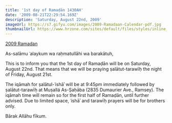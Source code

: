 ```yaml
---
title: '1st day of Ramaḍān 1430AH'
date: '2009-08-21T22:29:54.169Z'
description: 'Saturday, August 22nd, 2009'
imageUrl: https://s7.gifyu.com/images/2009-Ramadaan-Calendar-pdf.jpg
thumbnailUrl: https://www.hrzone.com/sites/default/files/styles/inline_banner/public/istockallexxandar.jpg
---
```


[2009 Ramadan](https://drive.google.com/file/d/1gzHtzBe2_THQBj2yVwnODx8PbCpmVGeO)

As-salāmu ʿalaykum wa raḥmatullāhi wa barakātuh,

This is to inform you that the 1st day of Ramaḍān will be on Saturday, August 22nd. That means that we will be praying ṣalātut-tarawīḥ the night of Friday, August 21st.

The iqāmah for ṣalātul-ʿishāʾ will be at 9:45pm immediately followed by ṣalātut-tarawīḥ at Muṣallá As-Ṣaḥāba (2835 Dumaurier Ave., Ramsey). The iqāmah time will remain so for the first half of Ramaḍān, until further advised. Due to limited space, ʿishāʾ and tarawīḥ prayers will be for brothers only.

Bārak Allāhu fīkum.
